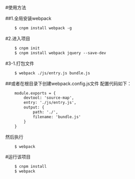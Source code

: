 #使用方法

##1.全局安装webpack
```html
	$ cnpm install webpack -g
```

#2.进入项目
```html
	$ cnpm init
	$ cnpm install webpack jquery --save-dev
```

#3-1.打包文件
```html
	$ webpack ./js/entry.js bundle.js
```

##或者在根目录下创建webpack.config.js文件
配置代码如下：
```html
	module.exports = {
		devtool: 'source-map',
		entry: './js/entry.js',
		output: {
			path: './',
			filename: 'bundle.js'
		}
	}
```
然后执行
```html
	$ webpack
```

#运行该项目
```html
	$ cnpm install
	$ webpack
```